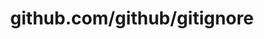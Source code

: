 ---
layout: post
title: github.com/github/gitignore
categories: link
tags: [انگلیسی, برنامه‌نویسی]
---